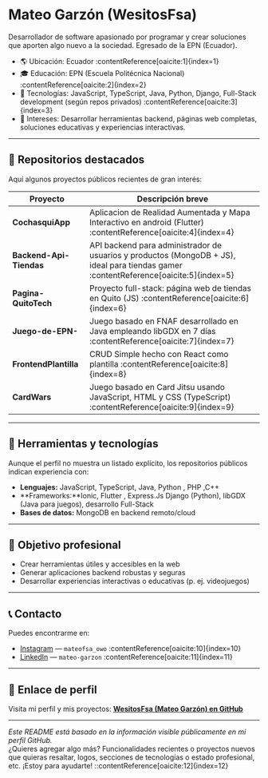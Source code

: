 # Mateo Garzón (WesitosFsa)

Desarrollador de software apasionado por programar y crear soluciones que aporten algo nuevo a la sociedad. Egresado de la EPN (Ecuador).

- 🌎 Ubicación: Ecuador :contentReference[oaicite:1]{index=1}  
- 🎓 Educación: EPN (Escuela Politécnica Nacional) :contentReference[oaicite:2]{index=2}  
- 🔧 Tecnologías: JavaScript, TypeScript, Java, Python, Django, Full-Stack development (según repos privados) :contentReference[oaicite:3]{index=3}  
- 🚀 Intereses: Desarrollar herramientas backend, páginas web completas, soluciones educativas y experiencias interactivas.

---

## 🔄 Repositorios destacados

Aquí algunos proyectos públicos recientes de gran interés:

| Proyecto               | Descripción breve |
|------------------------|-------------------|
| **CochasquiApp**       | Aplicacion de Realidad Aumentada y Mapa Interactivo en android (Flutter) :contentReference[oaicite:4]{index=4} |
| **Backend-Api-Tiendas**| API backend para administrador de usuarios y productos (MongoDB + JS), ideal para tiendas gamer :contentReference[oaicite:5]{index=5} |
| **Pagina-QuitoTech**   | Proyecto full-stack: página web de tiendas en Quito (JS) :contentReference[oaicite:6]{index=6} |
| **Juego-de-EPN-**      | Juego basado en FNAF desarrollado en Java empleando libGDX en 7 días :contentReference[oaicite:7]{index=7} |
| **FrontendPlantilla**  | CRUD Simple hecho con React como plantilla :contentReference[oaicite:8]{index=8} |
| **CardWars**           | Juego basado en Card Jitsu usando JavaScript, HTML y CSS (TypeScript) :contentReference[oaicite:9]{index=9} |

---

## 🧩 Herramientas y tecnologías

Aunque el perfil no muestra un listado explícito, los repositorios públicos indican experiencia con:

- **Lenguajes:** JavaScript, TypeScript, Java, Python , PHP ,C++
- **Frameworks:**Ionic, Flutter , Express.Js  Django (Python), libGDX (Java para juegos), desarrollo Full-Stack 
- **Bases de datos:** MongoDB en backend remoto/cloud

---

## 🎯 Objetivo profesional

- Crear herramientas útiles y accesibles en la web  
- Generar aplicaciones backend robustas y seguras  
- Desarrollar experiencias interactivas o educativas (p. ej. videojuegos)

---

## 📞 Contacto

Puedes encontrarme en:

- [Instagram](https://www.instagram.com/mateofsa_owo) — `mateofsa_owo` :contentReference[oaicite:10]{index=10}  
- [LinkedIn](https://www.linkedin.com/in/mateo-garzon-b55219252) — `mateo-garzon` :contentReference[oaicite:11]{index=11}  

---

## 🔗 Enlace de perfil

Visita mi perfil y mis proyectos: **[WesitosFsa (Mateo Garzón) en GitHub](https://github.com/WesitosFsa/)**

---

*Este README está basado en la información visible públicamente en mi perfil GitHub.*  
¿Quieres agregar algo más? Funcionalidades recientes o proyectos nuevos que quieras resaltar, logos, secciones de tecnologías o estado profesional, etc. ¡Estoy para ayudarte!
::contentReference[oaicite:12]{index=12}
